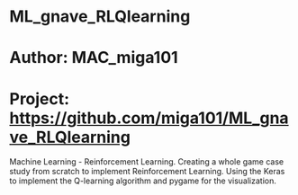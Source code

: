 # ML_gnave_RLQlearning
# Author: MAC_miga101
# Project: https://github.com/miga101/ML_gnave_RLQlearning

Machine Learning - Reinforcement Learning.
Creating a whole game case study from scratch to implement Reinforcement Learning. 
Using the Keras to implement the Q-learning algorithm and pygame for the visualization.
